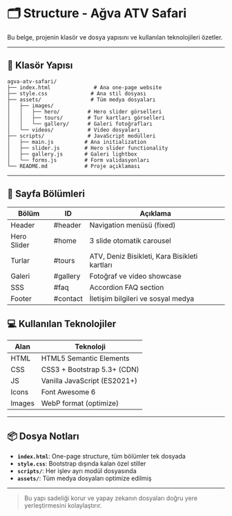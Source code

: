 # 🗂️ Structure - Ağva ATV Safari

Bu belge, projenin klasör ve dosya yapısını ve kullanılan teknolojileri özetler.

---

## 📁 Klasör Yapısı

```
agva-atv-safari/
├── index.html              # Ana one-page website
├── style.css              # Ana stil dosyası
├── assets/                # Tüm medya dosyaları
│   ├── images/
│   │   ├── hero/         # Hero slider görselleri
│   │   ├── tours/        # Tur kartları görselleri
│   │   └── gallery/      # Galeri fotoğrafları
│   └── videos/           # Video dosyaları
├── scripts/              # JavaScript modülleri
│   ├── main.js          # Ana initialization
│   ├── slider.js        # Hero slider functionality
│   ├── gallery.js       # Galeri lightbox
│   └── forms.js         # Form validasyonları
└── README.md            # Proje açıklaması
```

---

## 🔁 Sayfa Bölümleri

| Bölüm            | ID        | Açıklama                                        |
|------------------|-----------|------------------------------------------------|
| Header           | #header   | Navigation menüsü (fixed)                     |
| Hero Slider      | #home     | 3 slide otomatik carousel                      |
| Turlar           | #tours    | ATV, Deniz Bisikleti, Kara Bisikleti kartları |
| Galeri           | #gallery  | Fotoğraf ve video showcase                     |
| SSS              | #faq      | Accordion FAQ section                          |
| Footer           | #contact  | İletişim bilgileri ve sosyal medya            |

## 💻 Kullanılan Teknolojiler

| Alan     | Teknoloji                    |
|----------|------------------------------|
| HTML     | HTML5 Semantic Elements      |
| CSS      | CSS3 + Bootstrap 5.3+ (CDN) |
| JS       | Vanilla JavaScript (ES2021+) |
| Icons    | Font Awesome 6               |
| Images   | WebP format (optimize)       |

---

## 📦 Dosya Notları

- **`index.html`**: One-page structure, tüm bölümler tek dosyada
- **`style.css`**: Bootstrap dışında kalan özel stiller
- **`scripts/`**: Her işlev ayrı modül dosyasında
- **`assets/`**: Tüm medya dosyaları optimize edilmiş

---

> Bu yapı sadeliği korur ve yapay zekanın dosyaları doğru yere yerleştirmesini kolaylaştırır.